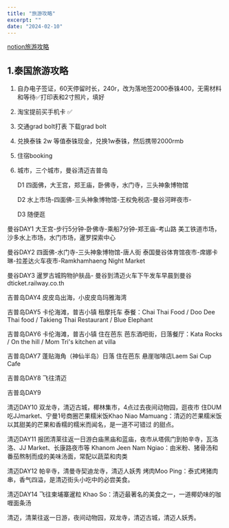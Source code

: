 ```yaml
---
title: "旅游攻略"
excerpt: ""
date: "2024-02-10"
---
```


[notion旅游攻略](https://www.notion.so/berational/9237b337ff1645369d322c8ecab7a9e4)
## 1.泰国旅游攻略

1. 自办电子签证，60天停留时长，240r，改为落地签2000泰铢400，无需材料和等待✅打印表和2寸照片，填好
2. 淘宝提前买手机卡 ✅
3. 交通grad bolt打表 下载grad bolt
4. 兑换泰铢 2w 等值泰铢现金，兑换1w泰铢，然后携带2000rmb 
5. 住宿booking
6. 城市，三个城市，曼谷清迈吉普岛
    
    D1  四面佛，大王宫，郑王庙，卧佛寺，水门寺，三头神象博物馆
    
    D2  水上市场-四面佛-三头神象博物馆-王权免税店-曼谷河畔夜市-
    
    D3 随便逛

			
曼谷DAY1	大王宫-步行5分钟-卧佛寺-乘船7分钟-郑王庙-考山路		美工铁道市场，沙多水上市场，水门市场，暹罗探索中心

曼谷DAY2	四面佛-水门寺-三头神象博物馆-唐人街		泰国曼谷体育馆夜市-席娜卡琳-拉差达火车夜市-Ramkhamhaeng Night Market

曼谷DAY3	暹罗古城购物护肤品- 曼谷到清迈火车下午发车早晨到曼谷	dticket.railway.co.th	

吉普岛DAY4	皮皮岛出海，小皮皮岛玛雅海湾		

吉普岛DAY5	卡伦海滩，普吉小镇	租摩托车	泰餐：Chai Thai Food / Doo Dee Thai food / Takieng Thai Restaurant / Blue Elephant

吉普岛DAY6	卡伦海滩，普吉小镇	住在芭东	芭东酒吧街，日落餐厅：Kata Rocks / On the hill / Mom Tri's kitchen at villa

吉普岛DAY7	蓬贴海角（神仙半岛）日落	住在芭东	悬崖咖啡店Laem Sai Cup Cafe

吉普岛DAY8	飞往清迈		

吉普岛DAY9			

清迈DAY10	双龙寺，清迈古城，椰林集市，4点过去夜间动物园，逛夜市	住DUM	吃JJmarket、宁曼1号商圈芒果糯米饭Khao Niao Mamuang：清迈的芒果糯米饭以其甜美的芒果和香糯的糯米而闻名，是一道不可错过
的甜点。

清迈DAY11	报团清莱往返一日游白庙黑庙和蓝庙，夜市从塔佩门到帕辛寺，瓦洛洛、JJ Market、长康路夜市等		Khanom Jeen Nam Ngiao：由米粉、猪骨汤和番茄熬制而成的美味汤面，常配以蔬菜和肉类

清迈DAY12	帕辛寺，清曼寺契迪龙寺，清迈人妖秀		烤肉Moo Ping：泰式烤猪肉串，香气四溢，是清迈街头小吃中的必尝美食。

清迈DAY14	飞往柬埔寨暹粒		Khao So：清迈最著名的美食之一，一道椰奶味的咖喱面条汤

清迈，清莱往返一日游，夜间动物园，双龙寺，清迈古城，清迈人妖秀。



